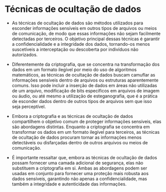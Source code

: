 # Técnicas de ocultação de dados

* As técnicas de ocultação de dados são métodos utilizados para esconder informações sensíveis em outros tipos de arquivos ou meios de comunicação, de modo que essas informações não sejam facilmente detectadas por terceiros. O objetivo principal dessas técnicas é garantir a confidencialidade e a integridade dos dados, tornando-os menos suscetíveis a interceptação ou descoberta por indivíduos não autorizados.

* Diferentemente da criptografia, que se concentra na transformação dos dados em um formato ilegível por meio do uso de algoritmos matemáticos, as técnicas de ocultação de dados buscam camuflar as informações sensíveis dentro de arquivos ou estruturas aparentemente comuns. Isso pode incluir a inserção de dados em áreas não utilizadas de um arquivo, modificação de bits específicos em arquivos de imagem ou áudio, ou até mesmo a utilização de esteganografia, que é a prática de esconder dados dentro de outros tipos de arquivos sem que isso seja perceptível.

* Embora a criptografia e as técnicas de ocultação de dados compartilhem o objetivo comum de proteger informações sensíveis, elas são abordagens distintas. Enquanto a criptografia se concentra em transformar os dados em um formato ilegível para terceiros, as técnicas de ocultação de dados procuram tornar as informações menos detectáveis ou disfarçadas dentro de outros arquivos ou meios de comunicação.

* É importante ressaltar que, embora as técnicas de ocultação de dados possam fornecer uma camada adicional de segurança, elas não substituem a criptografia em si. Ambas as abordagens podem ser usadas em conjunto para fornecer uma proteção mais robusta aos dados sensíveis, garantindo não apenas a confidencialidade, mas também a integridade e autenticidade das informações.